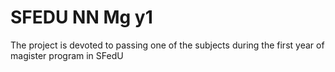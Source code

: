 # SFEDU NN Mg y1

The project is devoted to passing one of the subjects during the first year of magister program in SFedU
